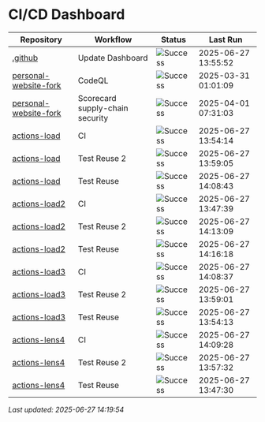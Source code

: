 # CI/CD Dashboard

| Repository | Workflow | Status | Last Run |
| ---------- | -------- | ------ | -------- |
| [.github](https://github.com/shayki-organization/.github) | Update Dashboard | ![Success](https://img.shields.io/badge/Success-brightgreen) | 2025-06-27 13:55:52 |
| [personal-website-fork](https://github.com/shayki-organization/personal-website-fork) | CodeQL | ![Success](https://img.shields.io/badge/Success-brightgreen) | 2025-03-31 01:01:09 |
| [personal-website-fork](https://github.com/shayki-organization/personal-website-fork) | Scorecard supply-chain security | ![Success](https://img.shields.io/badge/Success-brightgreen) | 2025-04-01 07:31:03 |
| [actions-load](https://github.com/shayki-organization/actions-load) | CI | ![Success](https://img.shields.io/badge/Success-brightgreen) | 2025-06-27 13:54:14 |
| [actions-load](https://github.com/shayki-organization/actions-load) | Test Reuse 2 | ![Success](https://img.shields.io/badge/Success-brightgreen) | 2025-06-27 13:59:05 |
| [actions-load](https://github.com/shayki-organization/actions-load) | Test Reuse | ![Success](https://img.shields.io/badge/Success-brightgreen) | 2025-06-27 14:08:43 |
| [actions-load2](https://github.com/shayki-organization/actions-load2) | CI | ![Success](https://img.shields.io/badge/Success-brightgreen) | 2025-06-27 13:47:39 |
| [actions-load2](https://github.com/shayki-organization/actions-load2) | Test Reuse 2 | ![Success](https://img.shields.io/badge/Success-brightgreen) | 2025-06-27 14:13:09 |
| [actions-load2](https://github.com/shayki-organization/actions-load2) | Test Reuse | ![Success](https://img.shields.io/badge/Success-brightgreen) | 2025-06-27 14:16:18 |
| [actions-load3](https://github.com/shayki-organization/actions-load3) | CI | ![Success](https://img.shields.io/badge/Success-brightgreen) | 2025-06-27 14:08:37 |
| [actions-load3](https://github.com/shayki-organization/actions-load3) | Test Reuse 2 | ![Success](https://img.shields.io/badge/Success-brightgreen) | 2025-06-27 13:59:01 |
| [actions-load3](https://github.com/shayki-organization/actions-load3) | Test Reuse | ![Success](https://img.shields.io/badge/Success-brightgreen) | 2025-06-27 13:54:13 |
| [actions-lens4](https://github.com/shayki-organization/actions-lens4) | CI | ![Success](https://img.shields.io/badge/Success-brightgreen) | 2025-06-27 14:09:28 |
| [actions-lens4](https://github.com/shayki-organization/actions-lens4) | Test Reuse 2 | ![Success](https://img.shields.io/badge/Success-brightgreen) | 2025-06-27 13:57:32 |
| [actions-lens4](https://github.com/shayki-organization/actions-lens4) | Test Reuse | ![Success](https://img.shields.io/badge/Success-brightgreen) | 2025-06-27 13:47:30 |


*Last updated: 2025-06-27 14:19:54*